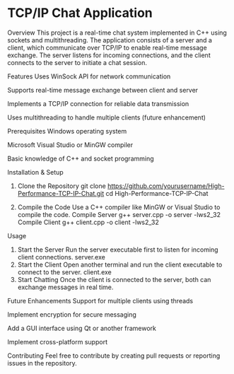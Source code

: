 # TCP/IP Chat Application
Overview
This project is a real-time chat system implemented in C++ using sockets and multithreading. The application consists of a server and a client, which communicate over TCP/IP to enable real-time message exchange. The server listens for incoming connections, and the client connects to the server to initiate a chat session.

Features
Uses WinSock API for network communication

Supports real-time message exchange between client and server

Implements a TCP/IP connection for reliable data transmission

Uses multithreading to handle multiple clients (future enhancement)

Prerequisites
Windows operating system

Microsoft Visual Studio or MinGW compiler

Basic knowledge of C++ and socket programming

Installation & Setup
1. Clone the Repository
git clone https://github.com/yourusername/High-Performance-TCP-IP-Chat.git
cd High-Performance-TCP-IP-Chat

3. Compile the Code
Use a C++ compiler like MinGW or Visual Studio to compile the code.
Compile Server
g++ server.cpp -o server -lws2_32
Compile Client
g++ client.cpp -o client -lws2_32

Usage
1. Start the Server
Run the server executable first to listen for incoming client connections.
server.exe
2. Start the Client
Open another terminal and run the client executable to connect to the server.
client.exe
3. Start Chatting
Once the client is connected to the server, both can exchange messages in real time.

Future Enhancements
Support for multiple clients using threads

Implement encryption for secure messaging

Add a GUI interface using Qt or another framework

Implement cross-platform support

Contributing
Feel free to contribute by creating pull requests or reporting issues in the repository.
